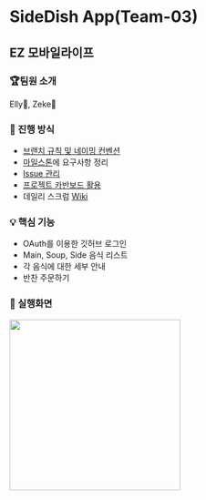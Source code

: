 # SideDish App(Team-03)



## EZ 모바일라이프



### 🏆팀원 소개

Elly👻, Zeke:otter:



### 🧾 진행 방식
- [브랜치 규칙 및 네이밍 컨벤션](https://github.com/zeke-iOS/sidedish/wiki)
- [마일스톤](https://github.com/zeke-iOS/sidedish/milestones)에 요구사항 정리
- [Issue 관리](https://github.com/zeke-iOS/sidedish/issues?q=is%3Aissue+is%3Aclosed)
- [프로젝트 카반보드 활용](https://github.com/zeke-iOS/sidedish/projects/1)
- 데일리 스크럼 [Wiki](https://github.com/zeke-iOS/sidedish/wiki/%EB%8D%B0%EC%9D%BC%EB%A6%AC-%EC%8A%A4%ED%81%AC%EB%9F%BC)



### 💡  핵심 기능
- OAuth를 이용한 깃허브 로그인
- Main, Soup, Side 음식 리스트
- 각 음식에 대한 세부 안내
- 반찬 주문하기




### 📱 실행화면

<img width="300" src="https://user-images.githubusercontent.com/60229909/116657005-a6af6d00-a9c8-11eb-8a43-ae94a3e46be8.gif">
